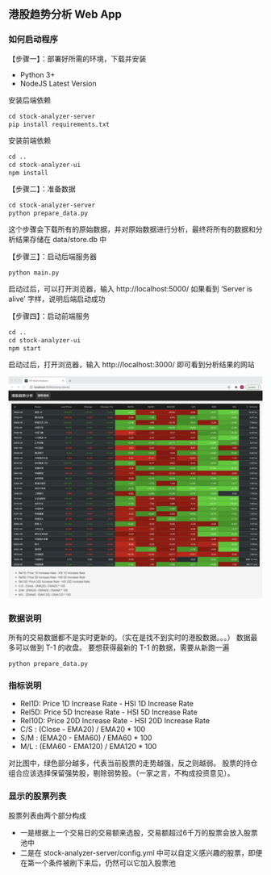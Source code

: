 ## 港股趋势分析 Web App

### 如何启动程序

【步骤一】：部署好所需的环境，下载并安装
- Python 3+
- NodeJS Latest Version

安装后端依赖
```
cd stock-analyzer-server
pip install requirements.txt
```
安装前端依赖
```
cd ..
cd stock-analyzer-ui
npm install
```

【步骤二】：准备数据
```
cd stock-analyzer-server
python prepare_data.py
```
这个步骤会下载所有的原始数据，并对原始数据进行分析，最终将所有的数据和分析结果存储在 data/store.db 中

【步骤三】：启动后端服务器
```
python main.py
```
启动过后，可以打开浏览器，输入 http://localhost:5000/
如果看到 ‘Server is alive’ 字样，说明后端启动成功

【步骤四】：启动前端服务
```
cd ..
cd stock-analyzer-ui
npm start
```
启动过后，打开浏览器，输入 http://localhost:3000/
即可看到分析结果的网站

![alt Screenshot](./assets/Screenshot.png)

### 数据说明
所有的交易数据都不是实时更新的。（实在是找不到实时的港股数据。。。）
数据最多可以做到 T-1 的收盘。
要想获得最新的 T-1 的数据，需要从新跑一遍 
```
python prepare_data.py
```

### 指标说明
- Rel1D: Price 1D Increase Rate - HSI 1D Increase Rate
- Rel5D: Price 5D Increase Rate - HSI 5D Increase Rate
- Rel10D: Price 20D Increase Rate - HSI 20D Increase Rate
- C/S : (Close - EMA20) / EMA20 * 100
- S/M : (EMA20 - EMA60) / EMA60 * 100
- M/L : (EMA60 - EMA120) / EMA120 * 100

对比图中，绿色部分越多，代表当前股票的走势越强，反之则越弱。
股票的持仓组合应该选择保留强势股，剔除弱势股。（一家之言，不构成投资意见）。

### 显示的股票列表
股票列表由两个部分构成
- 一是根据上一个交易日的交易额来选股，交易额超过6千万的股票会放入股票池中
- 二是在 stock-analyzer-server/config.yml 中可以自定义感兴趣的股票，即便在第一个条件被刷下来后，仍然可以它加入股票池

